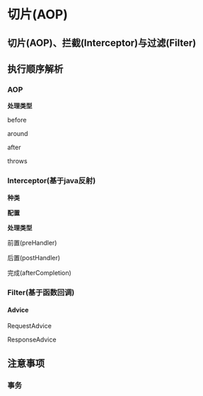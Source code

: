 # 切片(AOP)

## 切片(AOP)、拦截(Interceptor)与过滤(Filter)

## 执行顺序解析



### AOP

**处理类型**

before

around

after

throws

### Interceptor(基于java反射)

**种类**



**配置**



**处理类型**

前置(preHandler)

后置(postHandler)

完成(afterCompletion)

### Filter(基于函数回调)

#### Advice

RequestAdvice

ResponseAdvice

## 注意事项

### 事务